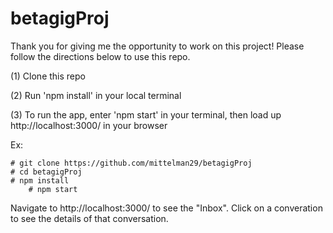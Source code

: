 # betagigProj

Thank you for giving me the opportunity to work on this project! Please follow the directions below to use this repo.

(1) Clone this repo

(2) Run 'npm install' in your local terminal

(3) To run the app, enter 'npm start' in your terminal, then load up http://localhost:3000/ in your browser


Ex:

	# git clone https://github.com/mittelman29/betagigProj
	# cd betagigProj
  	# npm install
        # npm start

Navigate to http://localhost:3000/ to see the "Inbox". Click on a converation to see the details of that conversation.

